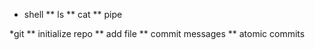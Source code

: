 * shell
** ls
** cat
** pipe

*git
** initialize repo
** add file
** commit messages
** atomic commits
